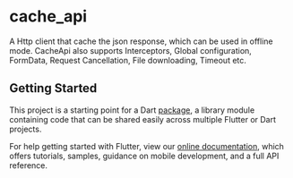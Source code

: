 # cache_api

A Http client that cache the json response, which can be used in offline mode. CacheApi also supports Interceptors, Global configuration, FormData, Request Cancellation, File downloading, Timeout etc.

## Getting Started
This project is a starting point for a Dart
[package](https://flutter.dev/developing-packages/),
a library module containing code that can be shared easily across
multiple Flutter or Dart projects.

For help getting started with Flutter, view our 
[online documentation](https://flutter.dev/docs), which offers tutorials, 
samples, guidance on mobile development, and a full API reference.
